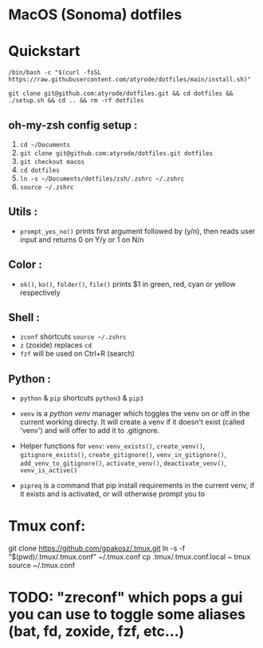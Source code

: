 # MacOS (Sonoma) dotfiles


# Quickstart

`/bin/bash -c "$(curl -fsSL https://raw.githubusercontent.com/atyrode/dotfiles/main/install.sh)"`

`git clone git@github.com:atyrode/dotfiles.git && cd dotfiles && ./setup.sh && cd .. && rm -rf dotfiles`

## oh-my-zsh config setup :
1. `cd ~/Documents`
2. `git clone git@github.com:atyrode/dotfiles.git dotfiles`
3. `git checkout macos`
4. `cd dotfiles`
5. `ln -s ~/Documents/dotfiles/zsh/.zshrc ~/.zshrc`
6. `source ~/.zshrc`

## Utils :

- `prompt_yes_no()` prints first argument followed by (y/n), then reads user input and returns 0 on Y/y or 1 on N/n

## Color :

- `ok()`, `ko()`, `folder()`, `file()` prints $1 in green, red, cyan or yellow respectively

## Shell :

- `zconf` shortcuts `source ~/.zshrc`
- `z` (zoxide) replaces `cd`
- `fzf` will be used on Ctrl+R (search)

## Python :

- `python` & `pip` shortcuts `python3` & `pip3`

- `venv` is a _python venv_ manager which toggles the venv on or off in the current working directy. It will create a venv if it doesn't exist (called 'venv') and will offer to add it to .gitignore.
- Helper functions for `venv`: `venv_exists()`, `create_venv()`, `gitignore_exists()`, `create_gitignore()`, `venv_in_gitignore()`, `add_venv_to_gitignore()`, `activate_venv()`, `deactivate_venv()`, `venv_is_active()`

- `pipreq` is a command that pip install requirements in the current venv, if it exists and is activated, or will otherwise prompt you to

# Tmux conf:

git clone https://github.com/gpakosz/.tmux.git
ln -s -f "$(pwd)/.tmux/.tmux.conf" ~/.tmux.conf
cp .tmux/.tmux.conf.local ~
tmux source ~/.tmux.conf

# TODO: "zreconf" which pops a gui you can use to toggle some aliases (bat, fd, zoxide, fzf, etc...)